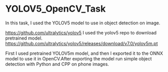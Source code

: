 # YOLOV5_OpenCV_Task
In this task, I used the YOLOV5 model to use in  object detection on image.

https://github.com/ultralytics/yolov5 
I used the yolov5 repo to download pretrained model.
https://github.com/ultralytics/yolov5/releases/download/v7.0/yolov5m.pt


First I used pretrained YOLOV5m model, and then I exported it to the ONNX model to use it in OpenCV.After exporting the model run simple object detection with Python and CPP on phone images.
